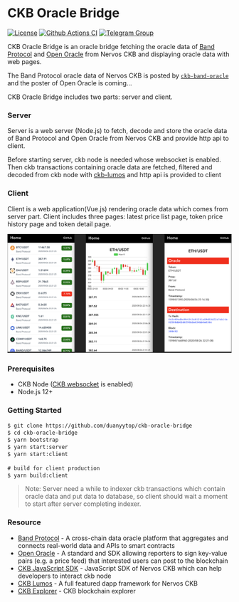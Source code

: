 # CKB Oracle Bridge

[![License](https://img.shields.io/badge/license-MIT-green)](https://github.com/duanyytop/ckb-oracle-bridge/blob/master/LICENSE)
[![Github Actions CI](https://github.com/duanyytop/ckb-oracle-bridge/workflows/CI/badge.svg?branch=master)](https://github.com/duanyytop/ckb-oracle-bridge/actions)
[![Telegram Group](https://cdn.rawgit.com/Patrolavia/telegram-badge/8fe3382b/chat.svg)](https://t.me/nervos_ckb_dev)

CKB Oracle Bridge is an oracle bridge fetching the oracle data of [Band Protocol](https://bandprotocol.com/) and [Open Oracle](https://github.com/compound-finance/open-oracle) from Nervos CKB and displaying oracle data with web pages.

The Band Protocol oracle data of Nervos CKB is posted by [`ckb-band-oracle`](https://github.com/duanyytop/ckb-band-oracle) and the poster of Open Oracle is coming...

CKB Oracle Bridge includes two parts: server and client.

### Server

Server is a web server (Node.js) to fetch, decode and store the oracle data of Band Protocol and Open Oracle from Nervos CKB and provide http api to client.

Before starting server, ckb node is needed whose websocket is enabled. Then ckb transactions containing oracle data are fetched, filtered and decoded from ckb node with [ckb-lumos](https://github.com/nervosnetwork/lumos) and http api is provided to client

### Client

Client is a web application(Vue.js) rendering oracle data which comes from server part. Client includes three pages: latest price list page, token price history page and token detail page.

![Oracle Snapshot](./snapshot/oracle.png)

### Prerequisites

- CKB Node ([CKB websocket](https://github.com/nervosnetwork/ckb/wiki/RPC-subscription) is enabled)
- Node.js 12+

### Getting Started

```shell
$ git clone https://github.com/duanyytop/ckb-oracle-bridge
$ cd ckb-oracle-bridge
$ yarn bootstrap
$ yarn start:server
$ yarn start:client

# build for client production
$ yarn build:client
```

> Note: Server need a while to indexer ckb transactions which contain oracle data and put data to database, so client should wait a moment to start after server completing indexer.

### Resource

- [Band Protocol](https://bandprotocol.com/) - A cross-chain data oracle platform that aggregates and connects real-world data and APIs to smart contracts
- [Open Oracle](https://github.com/compound-finance/open-oracle) - A standard and SDK allowing reporters to sign key-value pairs (e.g. a price feed) that interested users can post to the blockchain
- [CKB JavaScript SDK](https://github.com/nervosnetwork/ckb-sdk-js) - JavaScript SDK of Nervos CKB which can help developers to interact ckb node
- [CKB Lumos](https://github.com/nervosnetwork/lumos) - A full featured dapp framework for Nervos CKB
- [CKB Explorer](https://explorer.nervos.org) - CKB blockchain explorer
